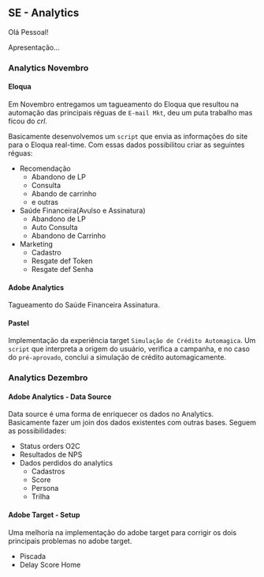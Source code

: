 ## SE - Analytics

Olá Pessoal!

Apresentação...

### Analytics Novembro

#### Eloqua

Em Novembro entregamos um tagueamento do Eloqua que resultou na automação das principais réguas de ```E-mail Mkt```, deu um puta trabalho mas ficou do *crl*.

Basicamente desenvolvemos um ```script``` que envia as informações do site para o Eloqua real-time. Com essas dados possibilitou criar as seguintes réguas:

  - Recomendação
    - Abandono de LP
    - Consulta
    - Abando de carrinho
    - e outras
  - Saúde Financeira(Avulso e Assinatura)
    - Abandono de LP
    - Auto Consulta 
    - Abandono de Carrinho
  - Marketing
    - Cadastro
    - Resgate def Token
    - Resgate def Senha
    
#### Adobe Analytics

Tagueamento do Saúde Financeira Assinatura.

#### Pastel

Implementação da experiência target ```Simulação de Crédito Automagica```. Um ```script``` que interpreta a origem do usuário, verifica a campanha, e no caso do ```pré-aprovado```, conclui a simulação de crédito automagicamente.
    
    
    
### Analytics Dezembro

#### Adobe Analytics - Data Source

Data source é uma forma de enriquecer os dados no Analytics. Basicamente fazer um join dos dados existentes com outras bases. Seguem as possibilidades:

  - Status orders O2C
  - Resultados de NPS
  - Dados perdidos do analytics
    - Cadastros
    - Score
    - Persona
    - Trilha

#### Adobe Target - Setup

Uma melhoria na implementação do adobe target para corrigir os dois principais problemas no adobe target.

  - Piscada
  - Delay Score Home
